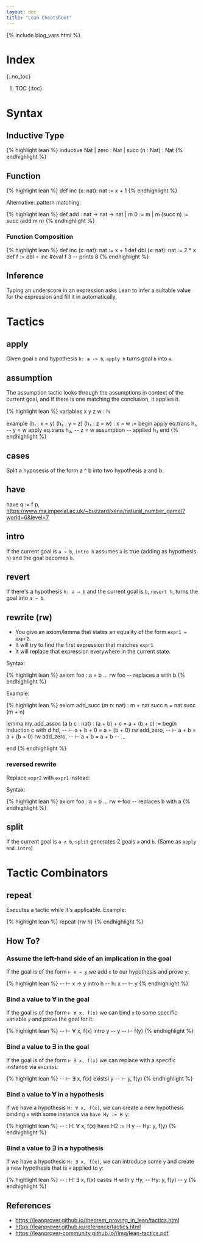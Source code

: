 ```yaml
---
layout: doc
title: "Lean Cheatsheet"
---
```


{% include blog_vars.html %}

# Index
{:.no_toc}

1. TOC
{:toc}

# Syntax

## Inductive Type

{% highlight lean %}
inductive Nat
| zero : Nat
| succ (n : Nat) : Nat
{% endhighlight %}

## Function

{% highlight lean %}
def inc (x: nat): nat := x + 1
{% endhighlight %}

Alternative: pattern matching.

{% highlight lean %}
def add : nat → nat → nat
| m 0 := m
| m (succ n) := succ (add m n)
{% endhighlight %}

### Function Composition

{% highlight lean %}
def inc (x: nat): nat := x + 1
def dbl (x: nat): nat := 2 * x
def f := dbl ∘ inc
#eval f 3 -- prints 8
{% endhighlight %}

## Inference

Typing an underscore in an expression asks Lean to infer a suitable value for the expression and fill it in automatically.


# Tactics

## apply

Given goal `b` and hypothesis `h: a -> b`, `apply h` turns goal `b` into `a`.

## assumption

The assumption tactic looks through the assumptions in context of the current goal, and if there is one matching the conclusion, it applies it.

{% highlight lean %}
variables x y z w : ℕ

example (h₁ : x = y) (h₂ : y = z) (h₃ : z = w) : x = w :=
begin
  apply eq.trans h₁, -- y = w
  apply eq.trans h₂, -- z = w
  assumption         -- applied h₃
end
{% endhighlight %}

## cases

Split a hyposesis of the form a ^ b into two hypothesis a and b.

## have

have q := f p,
https://www.ma.imperial.ac.uk/~buzzard/xena/natural_number_game/?world=6&level=7
## intro

If the current goal is `a → b`, `intro h` assumes `a` is true (adding as hypothesis `h`) and the goal becomes `b`.

## revert

If there's a hypothesis `h: a → b` and the current goal is `b`, `revert h`, turns the goal into `a → b`.

## rewrite (rw)

* You give an axiom/lemma that states an equality of the form `expr1 = expr2`.
* It will try to find the first expression that matches `expr1`
* It will replace that expression everywhere in the current state.

Syntax:

{% highlight lean %}
axiom foo : a = b
...
rw foo -- replaces a with b
{% endhighlight %}

Example:

{% highlight lean %}
axiom add_succ (m n: nat) : m + nat.succ n = nat.succ (m + n)

lemma my_add_assoc (a b c : nat) : (a + b) + c = a + (b + c) :=
begin
  induction c with d hd,
  -- ⊢ a + b + 0 = a + (b + 0)
  rw add_zero,
  -- ⊢ a + b = a + (b + 0)
  rw add_zero,
  -- ⊢ a + b = a + b
  -- ...

end
{% endhighlight %}

### reversed rewrite

Replace `expr2` with `expr1` instead:

Syntax:

{% highlight lean %}
axiom foo : a = b
...
rw ←foo -- replaces b with a
{% endhighlight %}

## split

If the current goal is `a ∧ b`, `split` generates 2 goals `a` and `b`. (Same as `apply and.intro`)

# Tactic Combinators

## repeat

Executes a tactic while it's applicable. Example:

{% highlight lean %}
repeat {rw h}
{% endhighlight %}

## How To?

### Assume the left-hand side of an implication in the goal

If the goal is of the form `⊢ x → y` we add `x` to our hypothesis and prove `y`:

{% highlight lean %}
-- ⊢ x → y
intro h
-- h: x
-- ⊢ y
{% endhighlight %}


### Bind a value to ∀ in the goal

If the goal is of the form `⊢ ∀ x, f(x)` we can bind `x` to some specific variable `y` and prove the goal for it:

{% highlight lean %}
-- ⊢ ∀ x, f(x)
intro y
-- y
-- ⊢ f(y)
{% endhighlight %}


### Bind a value to ∃ in the goal

If the goal is of the form `⊢ ∃ x, f(x)` we can replace with a specific instance via `existsi`:

{% highlight lean %}
-- ⊢ ∃ x, f(x)
existsi y
-- ⊢ y, f(y)
{% endhighlight %}


### Bind a value to ∀ in a hypothesis

If we have a hypothesis `H: ∀ x, f(x)`, we can create a new hypothesis binding `x` with some instance via `have Hy := H y`:


{% highlight lean %}
-- : H: ∀ x, f(x)
have H2 := H y
-- Hy: y, f(y)
{% endhighlight %}

### Bind a value to ∃ in a hypothesis

If we have a hypothesis `H: ∃ x, f(x)`, we can introduce some `y` and create a new hypothesis that is `H` applied to `y`:


{% highlight lean %}
-- : H: ∃ x, f(x)
cases H with y Hy,
-- Hy: y, f(y)
-- y
{% endhighlight %}

## References

* https://leanprover.github.io/theorem_proving_in_lean/tactics.html
* https://leanprover.github.io/reference/tactics.html
* https://leanprover-community.github.io//img/lean-tactics.pdf
